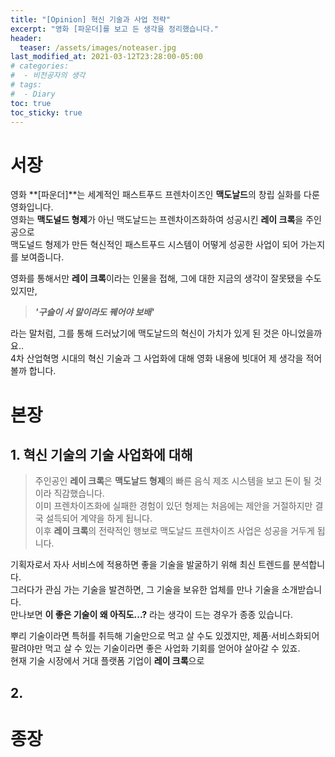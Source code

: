 ```yaml
---
title: "[Opinion] 혁신 기술과 사업 전략"
excerpt: "영화 [파운더]를 보고 든 생각을 정리했습니다."
header:
  teaser: /assets/images/noteaser.jpg
last_modified_at: 2021-03-12T23:28:00-05:00
# categories:
#  - 비전공자의 생각
# tags:
#  - Diary  
toc: true
toc_sticky: true
---
```


서장
=====
영화 **[파운더]**는 세계적인 패스트푸드 프렌차이즈인 **맥도날드**의 창립 실화를 다룬 영화입니다.  
영화는 **맥도널드 형제**가 아닌 맥도날드는 프렌차이즈화하여 성공시킨 **레이 크록**을 주인공으로   
맥도널드 형제가 만든 혁신적인 패스트푸드 시스템이 어떻게 성공한 사업이 되어 가는지를 보여줍니다.  

영화를 통해서만 **레이 크록**이라는 인물을 접해, 그에 대한 지금의 생각이 잘못됐을 수도 있지만,
> **_'구슬이 서 말이라도 꿰어야 보배'_**    

라는 말처럼, 그를 통해 드러났기에 맥도날드의 혁신이 가치가 있게 된 것은 아니었을까요..  
4차 산업혁명 시대의 혁신 기술과 그 사업화에 대해 영화 내용에 빗대어 제 생각을 적어볼까 합니다.

본장
=====
## 1. 혁신 기술의 기술 사업화에 대해
> 주인공인 **레이 크록**은 **맥도날드 형제**의 빠른 음식 제조 시스템을 보고 돈이 될 것이라 직감했습니다.   
> 이미 프렌차이즈화에 실패한 경험이 있던 형제는 처음에는 제안을 거절하지만 결국 설득되어 계약을 하게 됩니다.  
> 이후 **레이 크록**의 전략적인 행보로 맥도날드 프렌차이즈 사업은 성공을 거두게 됩니다.

기획자로서 자사 서비스에 적용하면 좋을 기술을 발굴하기 위해 최신 트렌드를 분석합니다.  
그러다가 관심 가는 기술을 발견하면, 그 기술을 보유한 업체를 만나 기술을 소개받습니다.   
만나보면 **이 좋은 기술이 왜 아직도...?** 라는 생각이 드는 경우가 종종 있습니다.  

뿌리 기술이라면 특허를 취득해 기술만으로 먹고 살 수도 있겠지만, 제품·서비스화되어   
팔려야만 먹고 살 수 있는 기술이라면 좋은 사업화 기회를 얻어야 살아갈 수 있죠.  
현재 기술 시장에서 거대 플랫폼 기업이 **레이 크록**으로


## 2.



종장
=====
